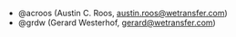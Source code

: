 - @acroos (Austin C. Roos, austin.roos@wetransfer.com)
- @grdw (Gerard Westerhof, gerard@wetransfer.com)
